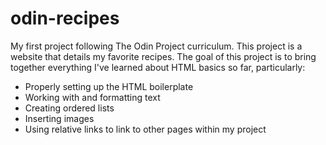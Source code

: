 # odin-recipes
My first project following The Odin Project curriculum. This project is a website that details my favorite recipes. The goal of this project is to bring together everything I've learned about HTML basics so far, particularly:
- Properly setting up the HTML boilerplate
- Working with and formatting text
- Creating ordered lists
- Inserting images
- Using relative links to link to other pages within my project